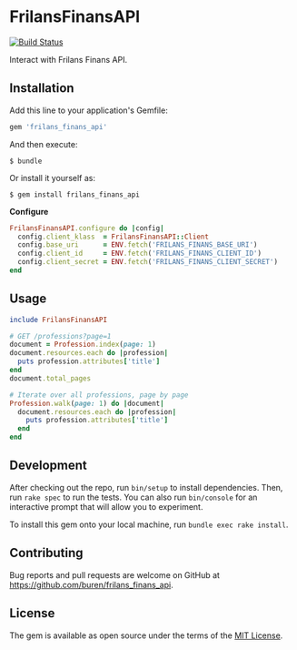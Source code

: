 # FrilansFinansAPI

[![Build Status](https://travis-ci.org/buren/frilans_finans_api.svg?branch=master)](https://travis-ci.org/buren/frilans_finans_api)

Interact with Frilans Finans API.

## Installation

Add this line to your application's Gemfile:

```ruby
gem 'frilans_finans_api'
```

And then execute:

    $ bundle

Or install it yourself as:

    $ gem install frilans_finans_api

__Configure__

```ruby
FrilansFinansAPI.configure do |config|
  config.client_klass  = FrilansFinansAPI::Client
  config.base_uri      = ENV.fetch('FRILANS_FINANS_BASE_URI')
  config.client_id     = ENV.fetch('FRILANS_FINANS_CLIENT_ID')
  config.client_secret = ENV.fetch('FRILANS_FINANS_CLIENT_SECRET')
end
```

## Usage

```ruby
include FrilansFinansAPI

# GET /professions?page=1
document = Profession.index(page: 1)
document.resources.each do |profession|
  puts profession.attributes['title']
end
document.total_pages

# Iterate over all professions, page by page
Profession.walk(page: 1) do |document|
  document.resources.each do |profession|
    puts profession.attributes['title']
  end
end
```

## Development

After checking out the repo, run `bin/setup` to install dependencies. Then, run `rake spec` to run the tests. You can also run `bin/console` for an interactive prompt that will allow you to experiment.

To install this gem onto your local machine, run `bundle exec rake install`.

## Contributing

Bug reports and pull requests are welcome on GitHub at https://github.com/buren/frilans_finans_api.

## License

The gem is available as open source under the terms of the [MIT License](http://opensource.org/licenses/MIT).
